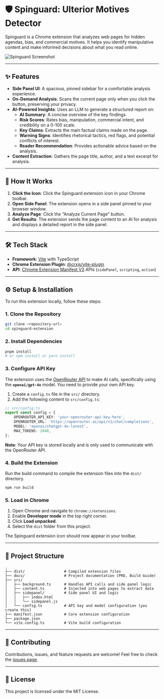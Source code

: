 # 🛡️ Spinguard: Ulterior Motives Detector

Spinguard is a Chrome extension that analyzes web pages for hidden agendas, bias, and commercial motives. It helps you identify manipulative content and make informed decisions about what you read online.

![Spinguard Screenshot](https://i.imgur.com/example.png) <!-- Placeholder -->

---

## ✨ Features

- **Side Panel UI**: A spacious, pinned sidebar for a comfortable analysis experience.
- **On-Demand Analysis**: Scans the current page only when you click the button, preserving your privacy.
- **AI-Powered Insights**: Uses an LLM to generate a structured report on:
    - **AI Summary**: A concise overview of the key findings.
    - **Risk Scores**: Rates bias, manipulation, commercial intent, and credibility on a 0-100 scale.
    - **Key Claims**: Extracts the main factual claims made on the page.
    - **Warning Signs**: Identifies rhetorical tactics, red flags, and potential conflicts of interest.
    - **Reader Recommendation**: Provides actionable advice based on the analysis.
- **Content Extraction**: Gathers the page title, author, and a text excerpt for analysis.

---

## 🚀 How It Works

1.  **Click the Icon**: Click the Spinguard extension icon in your Chrome toolbar.
2.  **Open Side Panel**: The extension opens in a side panel pinned to your browser window.
3.  **Analyze Page**: Click the "Analyze Current Page" button.
4.  **Get Results**: The extension sends the page content to an AI for analysis and displays a detailed report in the side panel.

---

## 🛠️ Tech Stack

- **Framework**: [Vite](https://vitejs.dev/) with TypeScript
- **Chrome Extension Plugin**: [@crxjs/vite-plugin](https://crxjs.dev/vite-plugin)
- **API**: [Chrome Extension Manifest V3](https://developer.chrome.com/docs/extensions/mv3/) APIs (`sidePanel`, `scripting`, `action`)

---

## ⚙️ Setup & Installation

To run this extension locally, follow these steps:

### 1. Clone the Repository

```bash
git clone <repository-url>
cd spinguard-extension
```

### 2. Install Dependencies

```bash
pnpm install
# or npm install or yarn install
```

### 3. Configure API Key

The extension uses the [OpenRouter API](https://openrouter.ai) to make AI calls, specifically using the **`openai/gpt-4o`** model. You need to provide your own API key.

1.  Create a `config.ts` file in the `src/` directory.
2.  Add the following content to `src/config.ts`:

```typescript
// src/config.ts
export const config = {
    OPENROUTER_API_KEY: 'your-openrouter-api-key-here',
    OPENROUTER_URL: 'https://openrouter.ai/api/v1/chat/completions',
    MODEL: 'openai/chatgpt-4o-latest',
    MAX_TOKENS: 2048,
};
```

**Note**: Your API key is stored locally and is only used to communicate with the OpenRouter API.

### 4. Build the Extension

Run the build command to compile the extension files into the `dist/` directory.

```bash
npm run build
```

### 5. Load in Chrome

1.  Open Chrome and navigate to `chrome://extensions`.
2.  Enable **Developer mode** in the top right corner.
3.  Click **Load unpacked**.
4.  Select the `dist` folder from this project.

The Spinguard extension icon should now appear in your toolbar.

---

## 📁 Project Structure

```
.
├── dist/                  # Compiled extension files
├── docs/                  # Project documentation (PRD, Build Guide)
├── src/
│   ├── background.ts      # Handles API calls and side panel logic
│   ├── content.ts         # Injected into web pages to extract data
│   ├── sidepanel/         # Side panel UI and logic
│   │   ├── index.html
│   │   └── sidepanel.js
│   └── config.ts          # API key and model configuration (you create this)
├── manifest.json          # Core extension configuration
├── package.json
└── vite.config.ts         # Vite build configuration
```

---

## 🤝 Contributing

Contributions, issues, and feature requests are welcome! Feel free to check the [issues page](https://github.com/your-repo/issues).

---

## 📄 License

This project is licensed under the MIT License. 